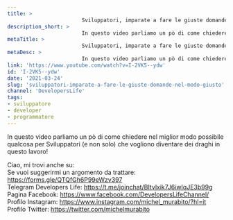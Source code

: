 ```yaml
---
title: > 
                        Sviluppatori, imparate a fare le giuste domande nel modo giusto!
description_short: > 
                        In questo video parliamo un pò di come chiedere nel miglior modo possibile qualcosa per Sviluppatori (e non solo) che vogliono ...
metaTitle: > 
                        Sviluppatori, imparate a fare le giuste domande nel modo giusto!
metaDesc: > 
                        In questo video parliamo un pò di come chiedere nel miglior modo possibile qualcosa per Sviluppatori (e non solo) che vogliono ...
link: 'https://www.youtube.com/watch?v=I-2VK5--ydw'
id: 'I-2VK5--ydw'
date: '2021-03-24'
slug: 'sviluppatori-imparate-a-fare-le-giuste-domande-nel-modo-giusto'
channel: 'DevelopersLife'
tags: 
- sviluppatore
- developer
- programmatore
---
```

In questo video parliamo un pò di come chiedere nel miglior modo possibile qualcosa per Sviluppatori (e non solo) che vogliono diventare dei draghi in questo lavoro!  
  
Ciao, mi trovi anche su:  
Se vuoi suggerirmi un argomento da trattare: https://forms.gle/QTQfGh6P99eWzv397  
Telegram Developers Life: https://t.me/joinchat/BItvlxik7J6iwIqJE3b99g  
Pagina Facebook: https://www.facebook.com/DevelopersLifeChannel/  
Profilo Instagram: https://www.instagram.com/michel_murabito/?hl=it  
Profilo Twitter: https://twitter.com/michelmurabito​